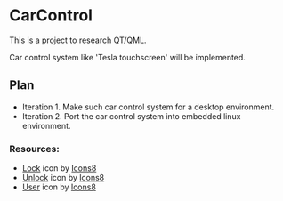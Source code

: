 # CarControl

This is a project to research QT/QML.

Car control system like 'Tesla touchscreen' will be implemented.

## Plan

- Iteration 1. Make such car control system for a desktop environment.
- Iteration 2. Port the car control system into embedded linux environment.

### Resources:

- <a target="_blank" href="https://icons8.com/icon/10641/lock">Lock</a> icon by <a target="_blank" href="https://icons8.com">Icons8</a>
- <a target="_blank" href="https://icons8.com/icon/151/padlock">Unlock</a> icon by <a target="_blank" href="https://icons8.com">Icons8</a>
- <a target="_blank" href="https://icons8.com/icon/83190/user">User</a> icon by <a target="_blank" href="https://icons8.com">Icons8</a>
